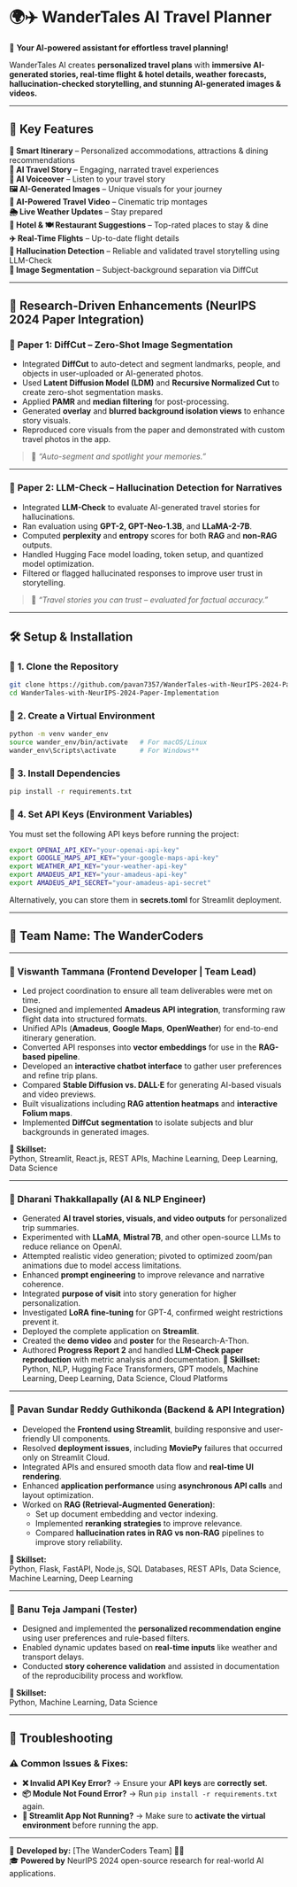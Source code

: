 # 🌍✈️ **WanderTales AI Travel Planner**
🚀 **Your AI-powered assistant for effortless travel planning!**  

WanderTales AI creates **personalized travel plans** with **immersive AI-generated stories, real-time flight & hotel details, weather forecasts, hallucination-checked storytelling, and stunning AI-generated images & videos.**  

---

## 📌 **Key Features**
**📑 Smart Itinerary** – Personalized accommodations, attractions & dining recommendations  
**🛴 AI Travel Story** – Engaging, narrated travel experiences  
**🎤 AI Voiceover** – Listen to your travel story  
**🖼️ AI-Generated Images** – Unique visuals for your journey  
**🎥 AI-Powered Travel Video** – Cinematic trip montages  
**🌦 Live Weather Updates** – Stay prepared  
**🏨 Hotel & 🍽️ Restaurant Suggestions** – Top-rated places to stay & dine  
**✈️ Real-Time Flights** – Up-to-date flight details  
**🧠 Hallucination Detection** – Reliable and validated travel storytelling using LLM-Check  
**🎨 Image Segmentation** – Subject-background separation via DiffCut  

---

## 🧠 **Research-Driven Enhancements (NeurIPS 2024 Paper Integration)**

### 📄 **Paper 1: DiffCut – Zero-Shot Image Segmentation**
- Integrated **DiffCut** to auto-detect and segment landmarks, people, and objects in user-uploaded or AI-generated photos.  
- Used **Latent Diffusion Model (LDM)** and **Recursive Normalized Cut** to create zero-shot segmentation masks.  
- Applied **PAMR** and **median filtering** for post-processing.  
- Generated **overlay** and **blurred background isolation views** to enhance story visuals.  
- Reproduced core visuals from the paper and demonstrated with custom travel photos in the app.  

> 📸 *“Auto-segment and spotlight your memories.”*

---

### 📄 **Paper 2: LLM-Check – Hallucination Detection for Narratives**
- Integrated **LLM-Check** to evaluate AI-generated travel stories for hallucinations.  
- Ran evaluation using **GPT-2, GPT-Neo-1.3B**, and **LLaMA-2-7B**.  
- Computed **perplexity** and **entropy** scores for both **RAG** and **non-RAG** outputs.  
- Handled Hugging Face model loading, token setup, and quantized model optimization.  
- Filtered or flagged hallucinated responses to improve user trust in storytelling.  

> 🧾 *“Travel stories you can trust – evaluated for factual accuracy.”*


---

## 🛠 **Setup & Installation**
### 📌 **1. Clone the Repository**
```bash
git clone https://github.com/pavan7357/WanderTales-with-NeurIPS-2024-Paper-Implementation.git
cd WanderTales-with-NeurIPS-2024-Paper-Implementation
```
### 📌 **2. Create a Virtual Environment**
```bash
python -m venv wander_env
source wander_env/bin/activate   # For macOS/Linux
wander_env\Scripts\activate      # For Windows**
```
### 📌 **3. Install Dependencies**
```bash
pip install -r requirements.txt
```

### 📌 **4. Set API Keys (Environment Variables)**
You must set the following API keys before running the project:
```bash
export OPENAI_API_KEY="your-openai-api-key"
export GOOGLE_MAPS_API_KEY="your-google-maps-api-key"
export WEATHER_API_KEY="your-weather-api-key"
export AMADEUS_API_KEY="your-amadeus-api-key"
export AMADEUS_API_SECRET="your-amadeus-api-secret"
```
Alternatively, you can store them in **secrets.toml** for Streamlit deployment.

---


## 👥 **Team Name: The WanderCoders**

---

### 🎨 Viswanth Tammana (Frontend Developer | Team Lead)
- Led project coordination to ensure all team deliverables were met on time.
- Designed and implemented **Amadeus API integration**, transforming raw flight data into structured formats.
- Unified APIs (**Amadeus**, **Google Maps**, **OpenWeather**) for end-to-end itinerary generation.
- Converted API responses into **vector embeddings** for use in the **RAG-based pipeline**.
- Developed an **interactive chatbot interface** to gather user preferences and refine trip plans.
- Compared **Stable Diffusion vs. DALL·E** for generating AI-based visuals and video previews.
- Built visualizations including **RAG attention heatmaps** and **interactive Folium maps**.
- Implemented **DiffCut segmentation** to isolate subjects and blur backgrounds in generated images.


**🔧 Skillset:**  
Python, Streamlit, React.js, REST APIs, Machine Learning, Deep Learning, Data Science

---

### 🚀 Dharani Thakkallapally (AI & NLP Engineer)
- Generated **AI travel stories, visuals, and video outputs** for personalized trip summaries.
- Experimented with **LLaMA**, **Mistral 7B**, and other open-source LLMs to reduce reliance on OpenAI.
- Attempted realistic video generation; pivoted to optimized zoom/pan animations due to model access limitations.
- Enhanced **prompt engineering** to improve relevance and narrative coherence.
- Integrated **purpose of visit** into story generation for higher personalization.
- Investigated **LoRA fine-tuning** for GPT-4, confirmed weight restrictions prevent it.
- Deployed the complete application on **Streamlit**.
- Created the **demo video** and **poster** for the Research-A-Thon.
- Authored **Progress Report 2** and handled **LLM-Check paper reproduction** with metric analysis and documentation.
**🔧 Skillset:**  
Python, NLP, Hugging Face Transformers, GPT models, Machine Learning, Deep Learning, Data Science, Cloud Platforms

---

### 🔗 Pavan Sundar Reddy Guthikonda (Backend & API Integration)
- Developed the **Frontend using Streamlit**, building responsive and user-friendly UI components.
- Resolved **deployment issues**, including **MoviePy** failures that occurred only on Streamlit Cloud.
- Integrated APIs and ensured smooth data flow and **real-time UI rendering**.
- Enhanced **application performance** using **asynchronous API calls** and layout optimization.
- Worked on **RAG (Retrieval-Augmented Generation)**:
  - Set up document embedding and vector indexing.
  - Implemented **reranking strategies** to improve relevance.
  - Compared **hallucination rates in RAG vs non-RAG** pipelines to improve story reliability.

**🔧 Skillset:**  
Python, Flask, FastAPI, Node.js, SQL Databases, REST APIs, Data Science, Machine Learning, Deep Learning

---

### 🎯 Banu Teja Jampani (Tester)
- Designed and implemented the **personalized recommendation engine** using user preferences and rule-based filters.
- Enabled dynamic updates based on **real-time inputs** like weather and transport delays.
- Conducted **story coherence validation** and assisted in documentation of the reproducibility process and workflow.

**🔧 Skillset:**  
Python, Machine Learning, Data Science

---

## 🔧 **Troubleshooting**
### ⚠️ **Common Issues & Fixes**:
- **❌ Invalid API Key Error?** → Ensure your **API keys** are **correctly set**.  
- **📦 Module Not Found Error?** → Run `pip install -r requirements.txt` again.  
- **🚀 Streamlit App Not Running?** → Make sure to **activate the virtual environment** before running the app.  

---

📌 **Developed by:** [The WanderCoders Team] 🚀🎉  
🎓 **Powered by** NeurIPS 2024 open-source research for real-world AI applications.

